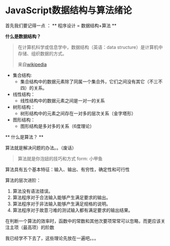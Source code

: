 # JavaScript数据结构与算法绪论

首先我们要记得一点  ： ** 程序设计 = 数据结构+算法 **


**什么是数据结构？**

> 在计算机科学或信息学中，数据结构（英语：data structure）是计算机中存储、组织数据的方式。
> 
>来自[wikipedia](https://zh.wikipedia.org/wiki/%E6%95%B0%E6%8D%AE%E7%BB%93%E6%9E%84)


- 集合结构:
    - 集合结构中的数据元素除了同属一个集合外，它们之间没有其它（不三不四）的关系。
- 线性结构：
    - 线性结构中的数据元素之间是一对一的关系
- 树形结构：
    - 树形结构中的元素之间存在一对多的层次关系（金字塔形）
- 图形结构：
    - 图形结构是多对多的关系（6度理论）


** 什么是算法？ **

算法就是解决问题的办法。。（废话）

> 算法就是你泡妞的技巧和方式   form: 小甲鱼

算法具有五个基本特征：输入、输出、有穷性，确定性和可行性

算法的层次进阶：

1. 算法没有语法错误。
2. 算法程序对于合法输入能够产生满足要求的输出。
3. 算法程序对于非法输入能够产生满足规格的说明。 
4. 算法程序对于故意刁难的测试输入都有满足要求的输出结果。


在判断一个算法的效率时，函数中的常数和其他次要项常常可以忽略，而更应该关注主项（最高项）的阶数


我已经学不下去了，这些理论先放在一遍吧。。。

## 

